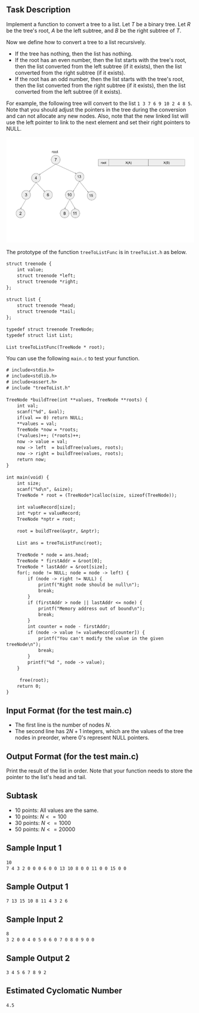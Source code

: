 ## Task Description 
Implement a function to convert a tree to a list.
Let $T$ be a binary tree. 
Let $R$ be the tree's root, $A$ be the left subtree, and $B$ be the right subtree of $T$.

Now we define how to convert a tree to a list recursively.
- If the tree has nothing, then the list has nothing.
- If the root has an even number, then the list starts with the tree's root, then the list converted from the left subtree (if it exists), then the list converted from the right subtree (if it exists). 
- If the root has an odd number, then the list starts with the tree's root, then the list converted from the right subtree (if it exists), then the list converted from the left subtree (if it exists). 

For example, the following tree will convert to the list  ```1 3 7 6 9 10 2 4 8 5```.
Note that you should adjust the pointers in the tree during the conversion and can not allocate any new nodes.
Also, note that the new linked list will use the left pointer to link to the next element and set their right pointers to NULL.

![Example](50218.gif)



The prototype of the function `treeToListFunc` is in `treeToList.h` as below.

```
struct treenode {
    int value;
    struct treenode *left;
    struct treenode *right;
};

struct list {
    struct treenode *head;
    struct treenode *tail;
};

typedef struct treenode TreeNode;
typedef struct list List;

List treeToListFunc(TreeNode * root);
```
You can use the following `main.c` to test your function.

```
# include<stdio.h>
# include<stdlib.h>
# include<assert.h>
# include "treeToList.h"

TreeNode *buildTree(int **values, TreeNode **roots) {
    int val;
    scanf("%d", &val);
    if(val == 0) return NULL;
    **values = val;
    TreeNode *now = *roots;
    (*values)++; (*roots)++;
    now -> value = val;
    now -> left  = buildTree(values, roots);
    now -> right = buildTree(values, roots);
    return now;
}

int main(void) {
    int size;
    scanf("%d\n", &size);
    TreeNode * root = (TreeNode*)calloc(size, sizeof(TreeNode));

    int valueRecord[size];
    int *vptr = valueRecord;
    TreeNode *nptr = root;

    root = buildTree(&vptr, &nptr);

    List ans = treeToListFunc(root);
 
    TreeNode * node = ans.head;
    TreeNode * firstAddr = &root[0];
    TreeNode * lastAddr = &root[size];
    for(; node != NULL; node = node -> left) {
        if (node -> right != NULL) {
            printf("Right node should be null\n");
            break;
        }
        if (firstAddr > node || lastAddr <= node) {
            printf("Memory address out of bound\n");
            break;
        }
        int counter = node - firstAddr;
        if (node -> value != valueRecord[counter]) {
            printf("You can't modify the value in the given treeNode\n");
            break;
        }
        printf("%d ", node -> value);
    }
 
     free(root);
    return 0;
}
```
## Input Format (for the test main.c)
- The first line is the number of nodes $N$.
- The second line has $2N + 1$ integers, which are the values of the tree nodes in preorder, where 0's represent  NULL pointers.

## Output Format (for the test main.c)

Print the result of the list in order.
Note that your function needs to store the pointer to the list's head and tail.  

## Subtask
- 10 points: All values are the same.
- 10 points: $N <= 100$
- 30 points: $N <= 1000$
- 50 points: $N <= 20000$

## Sample Input 1

```
10
7 4 3 2 0 0 0 6 0 0 13 10 8 0 0 11 0 0 15 0 0
```

## Sample Output 1

```
7 13 15 10 8 11 4 3 2 6
```

## Sample Input 2

```
8 
3 2 0 0 4 0 5 0 6 0 7 0 8 0 9 0 0
```

## Sample Output 2

```
3 4 5 6 7 8 9 2
```

## Estimated Cyclomatic Number ##
```
4.5
```
